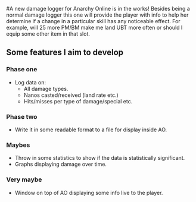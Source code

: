 #A new damage logger for Anarchy Online is in the works!
Besides being a normal damage logger this one will provide the player with
info to help her determine if a change in a particular skill has any
noticeable effect. For example, will 25 more PM/BM make me land UBT more
often or should I equip some other item in that slot.

## Some features I aim to develop
### Phase one
* Log data on:
  * All damage types.
  * Nanos casted/received (land rate etc.)
  * Hits/misses per type of damage/special etc.

### Phase two
* Write it in some readable format to a file for display inside AO.

### Maybes
* Throw in some statistics to show if the data is statistically significant.
* Graphs displaying damage over time.

### Very maybe
* Window on top of AO displaying some info live to the player.
